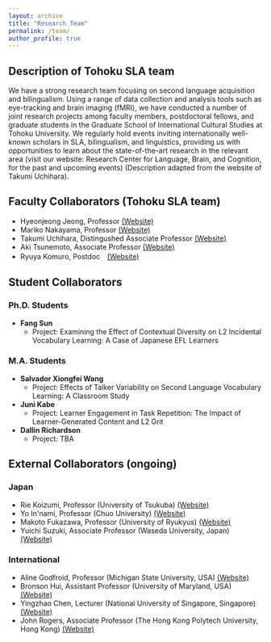```yaml
---
layout: archive
title: "Research Team"
permalink: /team/
author_profile: true
---
```


## Description of Tohoku SLA team
We have a strong research team focusing on second language acquisition and bilingualism. Using a range of data collection and analysis tools such as eye-tracking and brain imaging (fMRI), we have conducted a number of joint research projects among faculty members, postdoctoral fellows, and graduate students in the Graduate School of International Cultural Studies at Tohoku University. We regularly hold events inviting internationally well-known scholars in SLA, bilingualism, and linguistics, providing us with opportunities to learn about the state-of-the-art research in the relevant area (visit our website: Research Center for Language, Brain, and Cognition, for the past and upcoming events) (Description adapted from the website of Takumi Uchihara).

## Faculty Collaborators (Tohoku SLA team)
- Hyeonjeong Jeong, Professor <a href="https://sites.google.com/view/hyeonjeong-jeong/home">(Website)</a>
- Mariko Nakayama, Professor <a href="https://www.intcul.tohoku.ac.jp/igpls/people/mariko-nakayama/">(Website)</a>
- Takumi Uchihara, Distingushed Associate Professor <a href="https://takumiuchihara.weebly.com/">(Website)</a>
- Aki Tsunemoto, Associate Professor <a href="https://akitsunemoto.wordpress.com/">(Website)</a>
- Ryuya Komuro, Postdoc　<a href="https://researchmap.jp/Komuro-Ryuya">(Website)</a>

## Student Collaborators
### Ph.D. Students
- **Fang Sun**
  - Project: Examining the Effect of Contextual Diversity on L2 Incidental Vocabulary Learning: A Case of Japanese EFL Learners
### M.A. Students
- **Salvador Xiongfei Wang**
  - Project: Effects of Talker Variability on Second Language Vocabulary Learning: A Classroom Study
- **Juni Kabe**
  - Project: Learner Engagement in Task Repetition: The Impact of Learner-Generated Content and L2 Grit
- **Dallin Richardson**
  - Project: TBA

## External Collaborators (ongoing)
### Japan
- Rie Koizumi, Professor (University of Tsukuba) <a href="https://sites.google.com/view/riekoizumiwebsite/home/">(Website)</a>
- Yo In'nami, Professor (Chuo University) <a href="https://sites.google.com/site/yoinnami/home?authuser=0">(Website)</a>
- Makoto Fukazawa, Professor (University of Ryukyus) <a href=" https://kenkyushadb.lab.u-ryukyu.ac.jp/html/100000963_en.html">(Website)</a>
- Yuichi Suzuki, Associate Professor (Waseda University, Japan) <a href="https://yuichisuzuki.net/">(Website)</a>

### International
- Aline Godfroid, Professor (Michigan State University, USA) <a href="https://sls.msu.edu/aline-godfroid-2/">(Website)</a>
- Bronson Hui, Assistant Professor (University of Maryland, USA) <a href="https://bronson-hui.github.io/index.html">(Website)</a>
- Yingzhao Chen, Lecturer (National University of Singapore, Singapore) <a href="https://sites.google.com/view/yingzhaochen">(Website)</a>
- John Rogers, Associate Professor (The Hong Kong Polytech University, Hong Kong) <a href="https://www.polyu.edu.hk/engl/people/academic-staff/prof-john-rogers/?sc_lang=en">(Website)</a>

<br>
<br>
<br>
